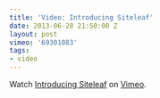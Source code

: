 ```yaml
---
title: 'Video: Introducing Siteleaf'
date: 2013-06-28 21:50:00 Z
layout: post
vimeo: '69301083'
tags:
- video
---
```


Watch <a href="http://vimeo.com/69301083">Introducing Siteleaf</a> on <a href="http://vimeo.com">Vimeo</a>.
